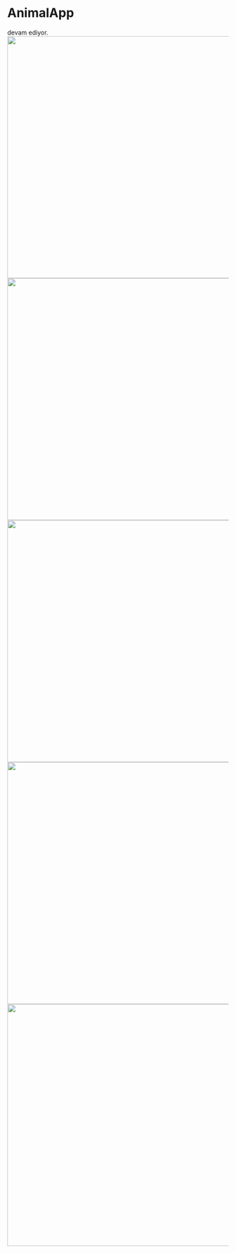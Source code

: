 # AnimalApp
devam ediyor.
 <img height="550" src="https://user-images.githubusercontent.com/84725623/212558459-53f8a630-0386-41f6-aab9-1b6e581eb573.jpeg">  <img height="550" src="https://user-images.githubusercontent.com/84725623/212558483-68d245e7-27b0-4010-a10e-9b3f54e6dbd0.jpeg"> <img height="550" src="https://user-images.githubusercontent.com/84725623/212558486-49d048e9-7fcc-4082-b9c0-73f201c94140.jpeg"> 
<img height="550" src="https://user-images.githubusercontent.com/84725623/212558487-b98e4ebd-0cd3-4a94-818c-835aa9d5c33e.jpeg"><img height="550" src="https://user-images.githubusercontent.com/84725623/212558478-bc082fcf-e66c-4232-882e-91c88eaa4af0.jpeg"> 
